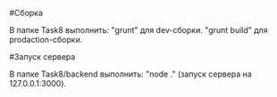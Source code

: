 #Сборка

В папке Task8 выполнить: 
  "grunt" для dev-сборки.
  "grunt build" для prodaction-сборки.

#Запуск сервера

В папке Task8/backend выполнить: "node ." (запуск сервера на 127.0.0.1:3000).